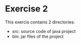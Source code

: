 # Exercise 2
This exercis contains 2 directories:
*  src: source code of java project
*  bin: jar files of the project